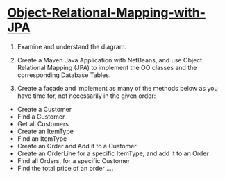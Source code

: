 # [Object-Relational-Mapping-with-JPA](https://docs.google.com/document/d/1Vm1sa-aGGsMZQB4EYIk0Zgkegg6kkyhikCgYQCP6GoQ/edit)  

 1) Examine and understand the diagram. 

 2) Create a Maven Java Application with NetBeans, and use Object Relational Mapping (JPA) to implement the OO classes and the corresponding Database Tables.

 3) Create a façade and implement as many of the methods below as you have time for, not necessarily in the given order:  

  * Create a Customer  
  * Find a Customer
  * Get all Customers
  * Create an ItemType
  * Find an ItemType
  * Create an Order and Add it to a Customer
  * Create an OrderLine for a specific ItemType, and add it to an Order
  * Find all Orders, for a specific Customer
  * Find the total price of an order ….




